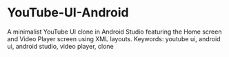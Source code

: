 # YouTube-UI-Android
A minimalist YouTube UI clone in Android Studio featuring the Home screen and Video Player screen using XML layouts.  Keywords: youtube ui, android ui, android studio, video player, clone
